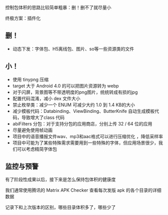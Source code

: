 
控制包体积的思路比较简单粗暴：删！删不了就尽量小

终极方案：插件化

## 删！

- 动态下发：字体包、H5离线包、图片、so等一些资源类的文件

## 小！

- 使用 tinypng 压缩
- target 大于 Android 4.0 的可以把图片资源转为 webp
- 对于闪屏，背景图等不带透明度的png图片，统统转成有损的jpg
- 配置代码混淆，减小 dex 文件大小
- 禁止枚举类：减少一个 ENUM 可减少大约 1.0 到 1.4 KB的大小
- 减少模板代码：Databinding、ViewBinding、ButterKnife 自动生成模板代码，导致增大了class 代码
- abiFilters 分包：对于支持分包的应用商店，分别上传 32 / 64 位的应用
- 尽量避免使用帧动画
- 项目中的语音播报文件wav、mp3和aac格式可以进行压缩优化 ，降低采样率
- 项目中可能为了某些特殊需求需要用到一些特殊的字体，但应用场景很少，我们可以考虑精简字体包

## 监控与预警

有了阶段性成果以后，接下来是怎么保持包体积的健康度

我们通常使用腾讯的 Matrix APK Checker 查看每次发版 apk 的各个目录的详细数据

记录下和上次版本的区别，哪些目录体积多了，哪些少了